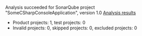 Analysis succeeded for SonarQube project "SomeCSharpConsoleApplication", version 1.0 [Analysis results](http://localhost:9000/dashboard/index/SomeCSharpConsoleApplication)
- Product projects: 1, test projects: 0
- Invalid projects: 0, skipped projects: 0, excluded projects: 0
